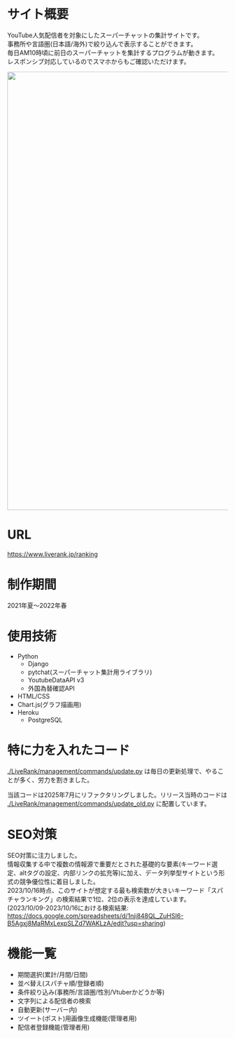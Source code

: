 # サイト概要
YouTube人気配信者を対象にしたスーパーチャットの集計サイトです。<br >
事務所や言語圏(日本語/海外)で絞り込んで表示することができます。 <br >
毎日AM10時頃に前日のスーパーチャットを集計するプログラムが動きます。 <br >
レスポンシブ対応しているのでスマホからもご確認いただけます。
<br >

 <img width="1000" src="https://www.liverank.jp/LiveRank/static/LiveRank/img/toppage_screenshot.png">

# URL
https://www.liverank.jp/ranking <br >

# 制作期間
2021年夏〜2022年春

# 使用技術
- Python
    - Django
    - pytchat(スーパーチャット集計用ライブラリ)
    - YoutubeDataAPI v3
    - 外国為替確認API
- HTML/CSS
- Chart.js(グラフ描画用)
- Heroku
    - PostgreSQL


# 特に力を入れたコード
[./LiveRank/management/commands/update.py](https://github.com/bungu/LiveRank_public/blob/main/LiveRank/management/commands/update.py) は毎日の更新処理で、やることが多く、労力を割きました。

当該コードは2025年7月にリファクタリングしました。リリース当時のコードは
[./LiveRank/management/commands/update_old.py](https://github.com/bungu/LiveRank_public/blob/main/LiveRank/management/commands/update_old.py) 
に配置しています。

# SEO対策
SEO対策に注力しました。<br >
情報収集する中で複数の情報源で重要だとされた基礎的な要素(キーワード選定、altタグの設定、内部リンクの拡充等)に加え、データ列挙型サイトという形式の競争優位性に着目しました。<br >
2023/10/16時点、このサイトが想定する最も検索数が大きいキーワード「スパチャランキング」の検索結果で1位、2位の表示を達成しています。
(2023/10/09-2023/10/16における検索結果:<br >https://docs.google.com/spreadsheets/d/1nji848QL_ZuHSI6-B5Agxj8MaRMxLexpSLZd7WAKLzA/edit?usp=sharing)

# 機能一覧
- 期間選択(累計/月間/日間)
- 並べ替え(スパチャ順/登録者順)
- 条件絞り込み(事務所/言語圏/性別/Vtuberかどうか等)
- 文字列による配信者の検索
- 自動更新(サーバー内)
- ツイート(ポスト)用画像生成機能(管理者用)
- 配信者登録機能(管理者用)
